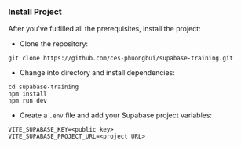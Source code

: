 ### Install Project

After you've fulfilled all the prerequisites, install the project:

- Clone the repository:

```
git clone https://github.com/ces-phuongbui/supabase-training.git
```

- Change into directory and install dependencies:

```
cd supabase-training
npm install
npm run dev
```

- Create a `.env` file and add your Supabase project variables:

```
VITE_SUPABASE_KEY=<public key>
VITE_SUPABASE_PROJECT_URL=<project URL>
```